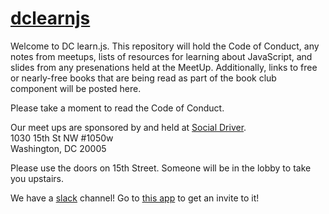 # [dclearnjs](http://www.meetup.com/DC-learn-js/)
Welcome to DC learn.js. This repository will hold the Code of Conduct, any notes from meetups, lists of resources for learning about JavaScript, and slides from any presenations held at the MeetUp. Additionally, links to free or nearly-free books that are being read as part of the book club component will be posted here.  

Please take a moment to read the Code of Conduct.  

Our meet ups are sponsored by and held at [Social Driver](www.socialdriver.com).  
1030 15th St NW #1050w  
Washington, DC 20005  

Please use the doors on 15th Street. Someone will be in the lobby to take you upstairs. 

We have a [slack](https://dclearnjs.slack.com/messages/) channel! Go to [this app](http://dclearnjsinvites.herokuapp.com) to get an invite to it!
